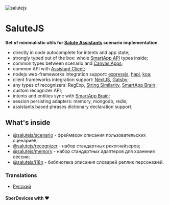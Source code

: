 ![salutejs](https://user-images.githubusercontent.com/982072/112627725-0606e400-8e43-11eb-86ef-a9e2fdcfc465.png)

# SaluteJS

__Set of minimalistic utils for [Salute Assistants](https://sber.ru/salute) scenario implementation__.

- directly in code autocomplete for intents and app state;
- strongly typed out of the box: whole [SmartApp API](https://developer.sberdevices.ru/docs/ru/developer_tools/amp/smartappapi_description_and_guide) types inside;
- common types between scenario and [Canvas Apps](https://developer.sberdevices.ru/docs/ru/methodology/research/canvasapp);
- common API with [Assistant Client](https://github.com/sberdevices/assistant-client);
- nodejs web-frameworks integration support: [expressjs](https://github.com/expressjs), [hapi](https://github.com/hapijs/hapi), [koa](https://github.com/koajs/koa);
- client frameworks integration support: [NextJS](https://github.com/vercel/next.js), [Gatsby](https://github.com/gatsbyjs);
- any types of recognizers: RegExp, [String Similarity](https://en.wikipedia.org/wiki/S%C3%B8rensen%E2%80%93Dice_coefficient), [SmartApp Brain](https://developer.sberdevices.ru/docs/ru/developer_tools/ide/platform_ux/nlu_core_caila/nlu_core_caila)
;
- custom recognizer API;
- intents and entities sync with [SmartApp Brain](https://developer.sberdevices.ru/docs/ru/developer_tools/ide/platform_ux/nlu_core_caila/nlu_core_caila);
- session persisting adapters: memory, mongodb, redis;
- assistants based phrases dictionary declaration support.


## What's inside

- [@salutejs/scenario](https://github.com/sberdevices/salutejs/tree/master/packages/scenario) - фреймворк описания пользовательских сценариев;
- [@salutejs/recognizer](https://github.com/sberdevices/salutejs/tree/master/packages/recognizer) - набор стандартных рекогнайзеров;
- [@salutejs/memory](https://github.com/sberdevices/salutejs/tree/master/packages/memory) - набор стандартных адаптеров для хранения сессии;
- [@salutejs/i18n](https://github.com/sberdevices/salutejs/tree/master/packages/i18n) - библиотека описания словарей реплик персонажей.

### Translations

- [Русский](https://github.com/sberdevices/salutejs/blob/master/README.ru.md)

#### SberDevices with :heart:

